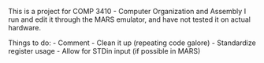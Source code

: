 This is a project for COMP 3410 - Computer Organization and Assembly
I run and edit it through the MARS emulator, and have not tested it on actual hardware.

Things to do:
	- Comment
	- Clean it up (repeating code galore)
	- Standardize register usage
	- Allow for STDin input (if possible in MARS)
